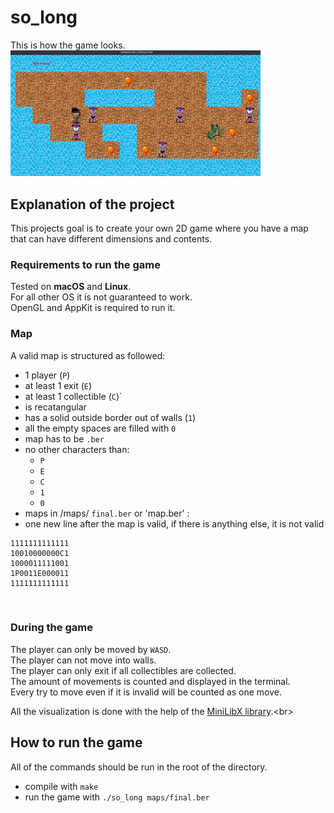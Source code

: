 # so_long

This is how the game looks.<br>
<img src="game_img/result.png" width="400"/><br>

## Explanation of the project

This projects goal is to create your own 2D game where you have a map that can have different dimensions and contents.<br>

### Requirements to run the game
Tested on **macOS** and **Linux**.<br>
For all other OS it is not guaranteed to work.<br>
OpenGL and AppKit is required to run it.<br>

### Map
A valid map is structured as followed:<br>
- 1 player (`P`)
- at least 1 exit (`E`)
- at least 1 collectible (`C`)`
- is recatangular
- has a solid outside border out of walls (`1`)
- all the empty spaces are filled with `0`
- map has to be `.ber`
- no other characters than:
  * `P`
  * `E`
  * `C`
  * `1`
  * `0`
- maps in /maps/ `final.ber` or 'map.ber' :
- one new line after the map is valid, if there is anything else, it is not valid

```
1111111111111
10010000000C1
1000011111001
1P0011E000011
1111111111111
```

<br>

### During the game
The player can only be moved by `WASD`.<br>
The player can not move into walls.<br>
The player can only exit if all collectibles are collected.<br>
The amount of movements is counted and displayed in the terminal.<br>
Every try to move even if it is invalid will be counted as one move.<br>

All the visualization is done with the help of the [MiniLibX library](https://github.com/tblaase/so_long/tree/master/mlx "https://github.com/tblaase/so_long/tree/master/mlx").<br>

## How to run the game

All of the commands should be run in the root of the directory.<br>
- compile with `make`
- run the game with `./so_long maps/final.ber`

